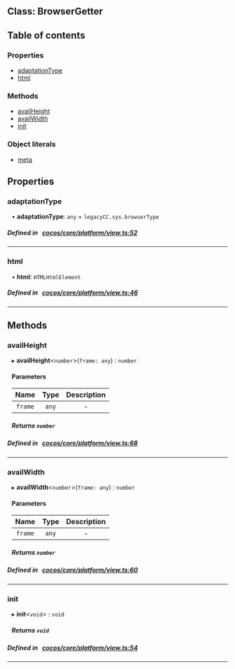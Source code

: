 
## Class: BrowserGetter





<div class="table-of-content">
<h2>Table of contents</h2>


### Properties

- [ adaptationType](#adaptationType)
- [ html](#html)

### Methods

- [ availHeight](#availHeight)
- [ availWidth](#availWidth)
- [ init](#init)

### Object literals

- [ meta](#meta)
</div>

## Properties


### adaptationType
<div style="margin-left: 10px;">




•  **adaptationType**:
`any`  = `legacyCC.sys.browserType`
</div>

##### Defined in &nbsp;   [cocos/core/platform/view.ts:52](https://github.com/cocos-creator/engine/blob/c7bf6b8a9/cocos/core/platform/view.ts#L52)&nbsp;


___


### html
<div style="margin-left: 10px;">




•  **html**:
`HTMLHtmlElement` 
</div>

##### Defined in &nbsp;   [cocos/core/platform/view.ts:46](https://github.com/cocos-creator/engine/blob/c7bf6b8a9/cocos/core/platform/view.ts#L46)&nbsp;


___

<!---->
## Methods

### availHeight

<div style="margin-left: 10px;">

▸   **availHeight**<`number`\>(`frame: any`) : `number`



#### Parameters

| Name | Type | Description |
| :------: | :------: | :------: |
| `frame` | `any` | - |


##### Returns `number`
</div>

##### Defined in &nbsp;   [cocos/core/platform/view.ts:68](https://github.com/cocos-creator/engine/blob/c7bf6b8a9/cocos/core/platform/view.ts#L68)&nbsp;
___
### availWidth

<div style="margin-left: 10px;">

▸   **availWidth**<`number`\>(`frame: any`) : `number`



#### Parameters

| Name | Type | Description |
| :------: | :------: | :------: |
| `frame` | `any` | - |


##### Returns `number`
</div>

##### Defined in &nbsp;   [cocos/core/platform/view.ts:60](https://github.com/cocos-creator/engine/blob/c7bf6b8a9/cocos/core/platform/view.ts#L60)&nbsp;
___
### init

<div style="margin-left: 10px;">

▸   **init**<`void`\> : `void`




##### Returns `void`
</div>

##### Defined in &nbsp;   [cocos/core/platform/view.ts:54](https://github.com/cocos-creator/engine/blob/c7bf6b8a9/cocos/core/platform/view.ts#L54)&nbsp;
___
<!---->
<!---->



